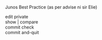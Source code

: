 Junos Best Practice (as per advise ni sir Elie)

  

edit private  
show | compare  
commit check  
commit and-quit